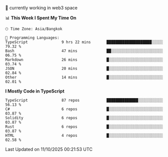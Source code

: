 🔭 currently working in web3 space

<!--START_SECTION:waka-->
📊 **This Week I Spent My Time On** 

```text
🕑︎ Time Zone: Asia/Bangkok

💬 Programming Languages: 
TypeScript               9 hrs 22 mins       ████████████████████░░░░░   79.32 % 
Bash                     47 mins             ██░░░░░░░░░░░░░░░░░░░░░░░   06.75 % 
Markdown                 26 mins             █░░░░░░░░░░░░░░░░░░░░░░░░   03.74 % 
JSON                     20 mins             █░░░░░░░░░░░░░░░░░░░░░░░░   02.84 % 
Other                    14 mins             █░░░░░░░░░░░░░░░░░░░░░░░░   02.01 % 
```

**I Mostly Code in TypeScript** 

```text
TypeScript               87 repos            ██████████████░░░░░░░░░░░   56.13 % 
C#                       6 repos             █░░░░░░░░░░░░░░░░░░░░░░░░   03.87 % 
Solidity                 6 repos             █░░░░░░░░░░░░░░░░░░░░░░░░   03.87 % 
Rust                     6 repos             █░░░░░░░░░░░░░░░░░░░░░░░░   03.87 % 
HTML                     4 repos             █░░░░░░░░░░░░░░░░░░░░░░░░   02.58 % 
```




 Last Updated on 11/10/2025 00:21:53 UTC
<!--END_SECTION:waka-->
